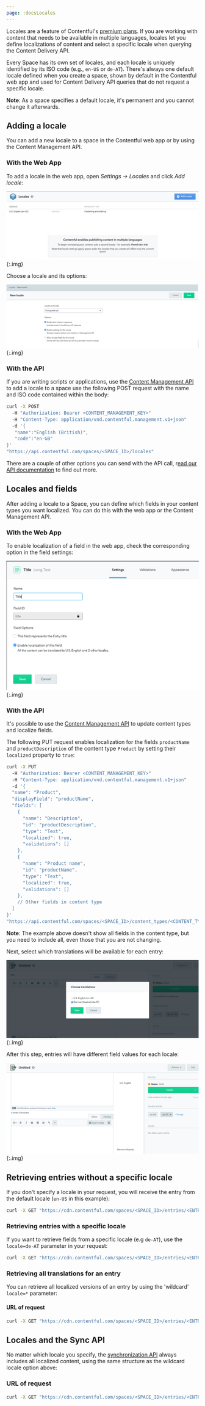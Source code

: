 ```yaml
---
page: :docsLocales
---
```


Locales are a feature of Contentful's [premium plans](https://www.contentful.com/pricing/). If you are working with content that needs to be available in multiple languages, locales let you define localizations of content and select a specific locale when querying the Content Delivery API.

Every Space has its own set of locales, and each locale is uniquely identified by its ISO code (e.g., `en-US` or `de-AT`). There's always one default locale defined when you create a space, shown by default in the Contentful web app and used for Content Delivery API queries that do not request a specific locale.

**Note**: As a space specifies a default locale, it's permanent and you cannot change it afterwards.

## Adding a locale

You can add a new locale to a space in the Contentful web app or by using the Content Management API.

### With the Web App

To add a locale in the web app, open _Settings -> Locales_ and click _Add locale_:

![Shows the web app interface for creating a new space locale](main-locale.png){:.img}

Choose a locale and its options:

![The settings available for creating a locale](locale-editor.png){:.img}

### With the API

If you are writing scripts or applications, use the [Content Management API](https://www.contentful.com/developers/docs/references/content-management-api/#/reference/locales) to add a locale to a space use the following POST request with the name and ISO code contained within the body:

~~~bash
curl -X POST
  -H "Authorization: Bearer <CONTENT_MANAGEMENT_KEY>"
  -H "Content-Type: application/vnd.contentful.management.v1+json"
  -d '{
   "name":"English (British)",
   "code":"en-GB"
}'
"https://api.contentful.com/spaces/<SPACE_ID>/locales"
~~~

There are a couple of other options you can send with the API call, r[ead our API documentation](/developers/docs/references/content-management-api/#/reference/locales/locale-collection/create-a-locale) to find out more.

## Locales and fields

After adding a locale to a Space, you can define which fields in your content types you want localized. You can do this with the web app or the Content Management API.

### With the Web App

To enable localization of a field in the web app, check the corresponding option in the field settings:

![Enabling localization for a field](enablelocalization.png){:.img}

### With the API

It's possible to use the [Content Management API](/developers/docs/references/content-management-api/#/reference/content-types/content-type) to update content types and localize fields.

The following PUT request enables localization for the fields `productName` and `productDescription` of the content type `Product` by setting their `localized` property to `true`:

~~~bash
curl -X PUT
  -H "Authorization: Bearer <CONTENT_MANAGEMENT_KEY>"
  -H "Content-Type: application/vnd.contentful.management.v1+json"
  -d '{
  "name": "Product",
  "displayField": "productName",
  "fields": [
    {
      "name": "Description",
      "id": "productDescription",
      "type": "Text",
      "localized": true,
      "validations": []
    },
    {
      "name": "Product name",
      "id": "productName",
      "type": "Text",
      "localized": true,
      "validations": []
    },
    // Other fields in content type
  ]
}'
"https://api.contentful.com/spaces/<SPACE_ID>/content_types/<CONTENT_TYPE_ID>"
~~~

**Note**: The example above doesn't show all fields in the content type, but you need to include all, even those that you are not changing.

Next, select which translations will be available for each entry:

![Selecting the translations used in the web app](choosetranslations.png){:.img}

After this step, entries will have different field values for each locale:

![A field in the web app with a value for a particular translation](geenfields.png){:.img}

## Retrieving entries without a specific locale

If you don't specify a locale in your request, you will receive the entry from the default locale (`en-US` in this example):

~~~bash
curl -X GET "https://cdn.contentful.com/spaces/<SPACE_ID>/entries/<ENTRY_ID>?access_token=<CONTENT_DELIVERY_KEY>"
~~~

### Retrieving entries with a specific locale

If you want to retrieve fields from a specific locale (e.g `de-AT`), use the `locale=de-AT` parameter in your request:

~~~bash
curl -X GET "https://cdn.contentful.com/spaces/<SPACE_ID>/entries/<ENTRY_ID>?access_token=<CONTENT_DELIVERY_KEY>&locale=de-AT"
~~~

### Retrieving all translations for an entry

You can retrieve all localized versions of an entry by using the 'wildcard' `locale=*` parameter:

#### URL of request

~~~bash
curl -X GET "https://cdn.contentful.com/spaces/<SPACE_ID>/entries/<ENTRY_ID>?access_token=<CONTENT_DELIVERY_KEY>&locale=*"
~~~

## Locales and the Sync API

No matter which locale you specify, the [synchronization API](https://www.contentful.com/developers/docs/concepts/sync/) always includes all localized content, using the same structure as the wildcard locale option above:

### URL of request

~~~bash
curl -X GET "https://cdn.contentful.com/spaces/<SPACE_ID>/entries/<ENTRY_ID>sync?initial=true?access_token=<CONTENT_DELIVERY_KEY>&locale=de-AT"
~~~
